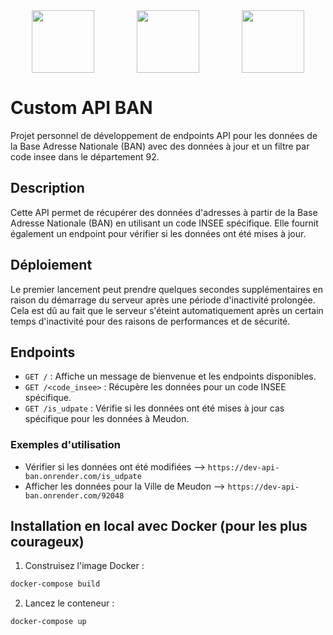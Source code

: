 <div style="display: flex; justify-content: space-around; align-items: center;">
  <img src="https://github.com/marwin1991/profile-technology-icons/assets/76012086/24b02d77-2f28-43c7-b5d6-e15e3395851b" width="100px">
  <img src="https://user-images.githubusercontent.com/25181517/183423775-2276e25d-d43d-4e58-890b-edbc88e915f7.png" width="100px">
  <img src="https://user-images.githubusercontent.com/25181517/117207330-263ba280-adf4-11eb-9b97-0ac5b40bc3be.png" width="100px">
</div>

# Custom API BAN

Projet personnel de développement de endpoints API pour les données de la Base Adresse Nationale (BAN) avec des données à jour et un filtre par code insee dans le département 92.

## Description

Cette API permet de récupérer des données d'adresses à partir de la Base Adresse Nationale (BAN) en utilisant un code INSEE spécifique. Elle fournit également un endpoint pour vérifier si les données ont été mises à jour.

## Déploiement
Le premier lancement peut prendre quelques secondes supplémentaires en raison du démarrage du serveur après une période d'inactivité prolongée. Cela est dû au fait que le serveur s'éteint automatiquement après un certain temps d'inactivité pour des raisons de performances et de sécurité.

## Endpoints
- `GET /` : Affiche un message de bienvenue et les endpoints disponibles.
- `GET /<code_insee>` : Récupère les données pour un code INSEE spécifique.
- `GET /is_udpate` : Vérifie si les données ont été mises à jour cas spécifique pour les données à Meudon.

### Exemples d'utilisation
- Vérifier si les données ont été modifiées --> `https://dev-api-ban.onrender.com/is_udpate`
- Afficher les données pour la Ville de Meudon --> `https://dev-api-ban.onrender.com/92048`

## Installation en local avec Docker (pour les plus courageux)
1. Construisez l'image Docker :
```sh
docker-compose build
```

2. Lancez le conteneur :
```sh
docker-compose up
```
